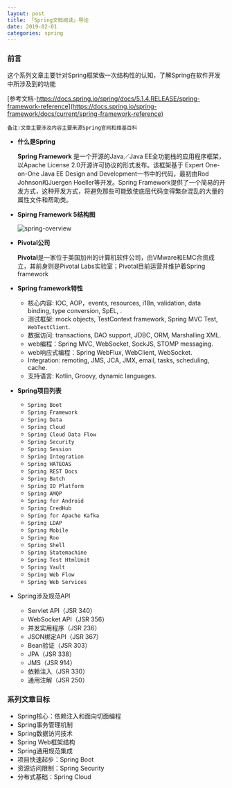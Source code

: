 ```yaml
---
layout: post
title: 「Spring文档阅读」导论
date: 2019-02-01
categories: spring
---
```




### 前言

这个系列文章主要针对Spring框架做一次结构性的认知，了解Spring在软件开发中所涉及到的功能

[参考文档-https://docs.spring.io/spring/docs/5.1.4.RELEASE/spring-framework-reference](https://docs.spring.io/spring-framework/docs/current/spring-framework-reference)

`备注:文章主要涉及内容主要来源Spring官网和维基百科`

* **什么是Spring**

  **Spring Framework** 是一个开源的Java／Java EE全功能栈的应用程序框架，以Apache License 2.0开源许可协议的形式发布。该框架基于 Expert One-on-One Java EE Design and Development一书中的代码，最初由Rod Johnson和Juergen Hoeller等开发。Spring Framework提供了一个简易的开发方式，这种开发方式，将避免那些可能致使底层代码变得繁杂混乱的大量的属性文件和帮助类。

* **Spirng Framework 5结构图**

  ![spring-overview](/Users/jian/blog/source/assets/img/picture/diagram-boot-reactor.svg)

* **Pivotal公司**

  **Pivotal**是一家位于美国加州的计算机软件公司，由VMware和EMC合资成立，其前身则是Pivotal Labs实验室；Pivotal目前运营并维护着Spring framework

* **Spring framework特性**

    * 核心内容: IOC, AOP，events, resources, i18n, validation, data binding, type conversion, SpEL, .
    * 测试框架: mock objects, TestContext framework, Spring MVC Test, `WebTestClient`.
    * 数据访问: transactions, DAO support, JDBC, ORM, Marshalling XML.
    * web编程：Spring MVC, WebSocket, SockJS, STOMP messaging.
    * web响应式编程：Spring WebFlux, WebClient, WebSocket.
    * Integration: remoting, JMS, JCA, JMX, email, tasks, scheduling, cache.
    * 支持语言: Kotlin, Groovy, dynamic languages.

* **Spring项目列表**

    * `Spring Boot`
    * `Spring Framework`
    * `Spring Data`
    * `Spring Cloud`
    * `Spring Cloud Data Flow`
    * `Spring Security`
    * `Spring Session`
    * `Spring Integration`
    * `Spring HATEOAS`
    * `Spring REST Docs`
    * `Spring Batch`
    * `Spring IO Platform`
    * `Spring AMQP`
    * `Spring for Android`
    * `Spring CredHub`
    * `Spring for Apache Kafka`
    * `Spring LDAP`
    * `Spring Mobile`
    * `Spring Roo`
    * `Spring Shell`
    * `Spring Statemachine`
    * `Spring Test HtmlUnit`
    * `Spring Vault`
    * `Spring Web Flow`
    * `Spring Web Services`

* Spring涉及规范API
    
    * Servlet API（JSR 340）
    * WebSocket API（JSR 356）
    * 并发实用程序（JSR 236）
    * JSON绑定API（JSR 367）
    * Bean验证（JSR 303）
    * JPA（JSR 338）
    * JMS（JSR 914） 
    * 依赖注入（JSR 330）
    * 通用注解（JSR 250）

### 系列文章目标

* Spring核心：依赖注入和面向切面编程
* Spring事务管理机制
* Spring数据访问技术
* Spring Web框架结构
* Spring通用规范集成
* 项目快速起步：Spring Boot
* 资源访问限制：Spring Security
* 分布式基础：Spring Cloud





